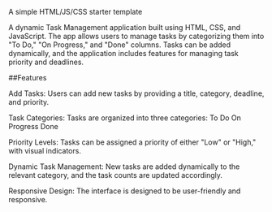 A simple HTML/JS/CSS starter template

A dynamic Task Management application built using HTML, CSS, and JavaScript. The app allows users to manage tasks by categorizing them into "To Do," "On Progress," and "Done" columns. Tasks can be added dynamically, and the application includes features for managing task priority and deadlines.

##Features

Add Tasks: Users can add new tasks by providing a title, category, deadline, and priority.

Task Categories: Tasks are organized into three categories:
To Do
On Progress
Done

Priority Levels: Tasks can be assigned a priority of either "Low" or "High," with visual indicators.

Dynamic Task Management: New tasks are added dynamically to the relevant category, and the task counts are updated accordingly.

Responsive Design: The interface is designed to be user-friendly and responsive.